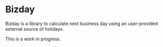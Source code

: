# Bizday

Bizday is a library to calculate next business day using an user-provided external source of holidays.

This is a work in progress.
